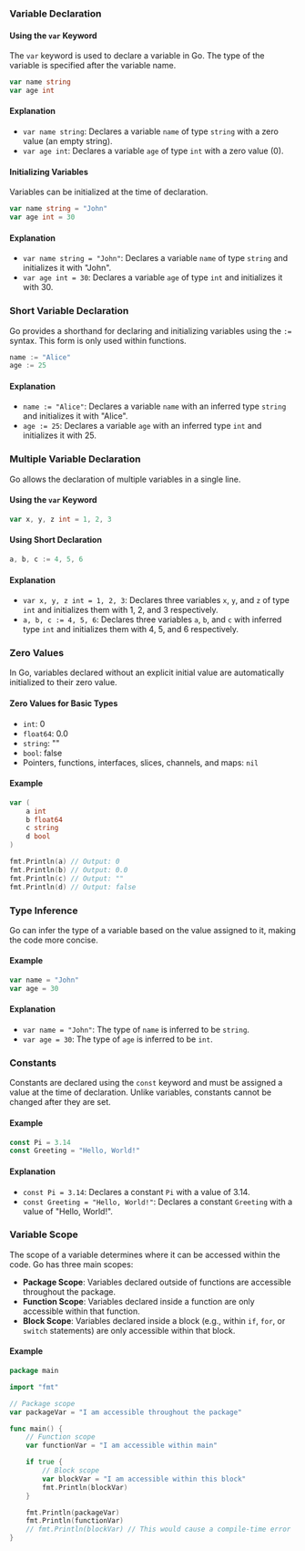 ### Variable Declaration

#### Using the `var` Keyword

The `var` keyword is used to declare a variable in Go. The type of the variable is specified after the variable name.

```go
var name string
var age int
```

#### Explanation

- `var name string`: Declares a variable `name` of type `string` with a zero value (an empty string).
- `var age int`: Declares a variable `age` of type `int` with a zero value (0).

#### Initializing Variables

Variables can be initialized at the time of declaration.

```go
var name string = "John"
var age int = 30
```

#### Explanation

- `var name string = "John"`: Declares a variable `name` of type `string` and initializes it with "John".
- `var age int = 30`: Declares a variable `age` of type `int` and initializes it with 30.

### Short Variable Declaration

Go provides a shorthand for declaring and initializing variables using the `:=` syntax. This form is only used within functions.

```go
name := "Alice"
age := 25
```

#### Explanation

- `name := "Alice"`: Declares a variable `name` with an inferred type `string` and initializes it with "Alice".
- `age := 25`: Declares a variable `age` with an inferred type `int` and initializes it with 25.

### Multiple Variable Declaration

Go allows the declaration of multiple variables in a single line.

#### Using the `var` Keyword

```go
var x, y, z int = 1, 2, 3
```

#### Using Short Declaration

```go
a, b, c := 4, 5, 6
```

#### Explanation

- `var x, y, z int = 1, 2, 3`: Declares three variables `x`, `y`, and `z` of type `int` and initializes them with 1, 2, and 3 respectively.
- `a, b, c := 4, 5, 6`: Declares three variables `a`, `b`, and `c` with inferred type `int` and initializes them with 4, 5, and 6 respectively.

### Zero Values

In Go, variables declared without an explicit initial value are automatically initialized to their zero value.

#### Zero Values for Basic Types

- `int`: 0
- `float64`: 0.0
- `string`: ""
- `bool`: false
- Pointers, functions, interfaces, slices, channels, and maps: `nil`

#### Example

```go
var (
    a int
    b float64
    c string
    d bool
)

fmt.Println(a) // Output: 0
fmt.Println(b) // Output: 0.0
fmt.Println(c) // Output: ""
fmt.Println(d) // Output: false
```

### Type Inference

Go can infer the type of a variable based on the value assigned to it, making the code more concise.

#### Example

```go
var name = "John"
var age = 30
```

#### Explanation

- `var name = "John"`: The type of `name` is inferred to be `string`.
- `var age = 30`: The type of `age` is inferred to be `int`.

### Constants

Constants are declared using the `const` keyword and must be assigned a value at the time of declaration. Unlike variables, constants cannot be changed after they are set.

#### Example

```go
const Pi = 3.14
const Greeting = "Hello, World!"
```

#### Explanation

- `const Pi = 3.14`: Declares a constant `Pi` with a value of 3.14.
- `const Greeting = "Hello, World!"`: Declares a constant `Greeting` with a value of "Hello, World!".

### Variable Scope

The scope of a variable determines where it can be accessed within the code. Go has three main scopes:

- **Package Scope**: Variables declared outside of functions are accessible throughout the package.
- **Function Scope**: Variables declared inside a function are only accessible within that function.
- **Block Scope**: Variables declared inside a block (e.g., within `if`, `for`, or `switch` statements) are only accessible within that block.

#### Example

```go
package main

import "fmt"

// Package scope
var packageVar = "I am accessible throughout the package"

func main() {
    // Function scope
    var functionVar = "I am accessible within main"

    if true {
        // Block scope
        var blockVar = "I am accessible within this block"
        fmt.Println(blockVar)
    }

    fmt.Println(packageVar)
    fmt.Println(functionVar)
    // fmt.Println(blockVar) // This would cause a compile-time error
}
```